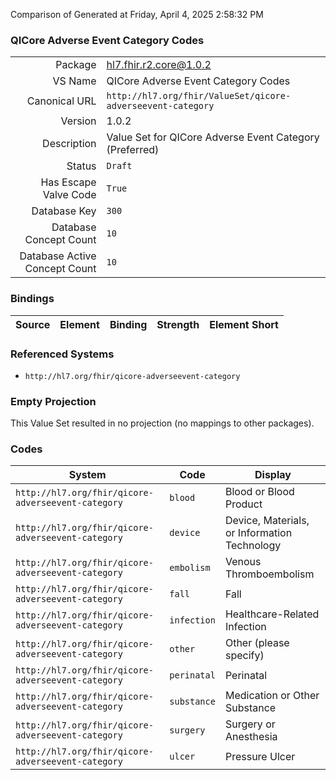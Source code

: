 Comparison of 
Generated at Friday, April 4, 2025 2:58:32 PM

### QICore Adverse Event Category Codes

|      |     |
| ---: | --- |
| Package | hl7.fhir.r2.core@1.0.2 |
| VS Name | QICore Adverse Event Category Codes |
| Canonical URL | `http://hl7.org/fhir/ValueSet/qicore-adverseevent-category` |
| Version | 1.0.2 |
| Description | Value Set for QICore Adverse Event Category (Preferred) |
| Status | `Draft` |
| Has Escape Valve Code | `True` |
| Database Key | `300` |
| Database Concept Count | `10` |
| Database Active Concept Count | `10` |
### Bindings

| Source | Element | Binding | Strength | Element Short |
| ------ | ------- | ------- | -------- | ------------- |

### Referenced Systems

* `http://hl7.org/fhir/qicore-adverseevent-category`
### Empty Projection

This Value Set resulted in no projection (no mappings to other packages).

### Codes

| System | Code | Display |
| ------ | ---- | ------- |
| `http://hl7.org/fhir/qicore-adverseevent-category` | `blood` | Blood or Blood Product |
| `http://hl7.org/fhir/qicore-adverseevent-category` | `device` | Device, Materials, or Information Technology |
| `http://hl7.org/fhir/qicore-adverseevent-category` | `embolism` | Venous Thromboembolism |
| `http://hl7.org/fhir/qicore-adverseevent-category` | `fall` | Fall |
| `http://hl7.org/fhir/qicore-adverseevent-category` | `infection` | Healthcare-Related Infection |
| `http://hl7.org/fhir/qicore-adverseevent-category` | `other` | Other (please specify) |
| `http://hl7.org/fhir/qicore-adverseevent-category` | `perinatal` | Perinatal |
| `http://hl7.org/fhir/qicore-adverseevent-category` | `substance` | Medication or Other Substance |
| `http://hl7.org/fhir/qicore-adverseevent-category` | `surgery` | Surgery or Anesthesia |
| `http://hl7.org/fhir/qicore-adverseevent-category` | `ulcer` | Pressure Ulcer |
